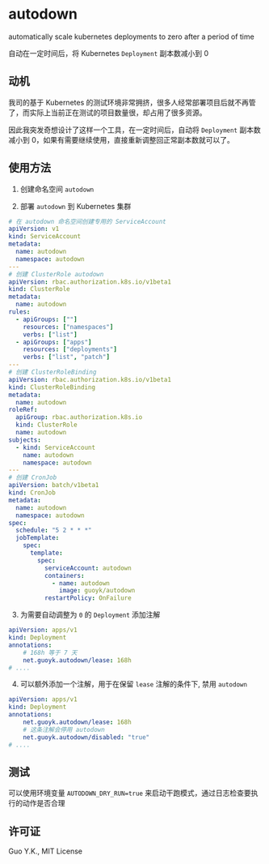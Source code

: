 # autodown

automatically scale kubernetes deployments to zero after a period of time

自动在一定时间后，将 Kubernetes `Deployment` 副本数减小到 0

## 动机

我司的基于 Kubernetes 的测试环境非常拥挤，很多人经常部署项目后就不再管了，而实际上当前正在测试的项目数量很，却占用了很多资源。

因此我突发奇想设计了这样一个工具，在一定时间后，自动将 `Deployment` 副本数减小到 0，如果有需要继续使用，直接重新调整回正常副本数就可以了。

## 使用方法

1. 创建命名空间 `autodown`

2. 部署 `autodown` 到 Kubernetes 集群

```yaml
# 在 autodown 命名空间创建专用的 ServiceAccount
apiVersion: v1
kind: ServiceAccount
metadata:
  name: autodown
  namespace: autodown
---
# 创建 ClusterRole autodown
apiVersion: rbac.authorization.k8s.io/v1beta1
kind: ClusterRole
metadata:
  name: autodown
rules:
  - apiGroups: [""]
    resources: ["namespaces"]
    verbs: ["list"]
  - apiGroups: ["apps"]
    resources: ["deployments"]
    verbs: ["list", "patch"]
---
# 创建 ClusterRoleBinding
apiVersion: rbac.authorization.k8s.io/v1beta1
kind: ClusterRoleBinding
metadata:
  name: autodown
roleRef:
  apiGroup: rbac.authorization.k8s.io
  kind: ClusterRole
  name: autodown
subjects:
  - kind: ServiceAccount
    name: autodown
    namespace: autodown
---
# 创建 CronJob
apiVersion: batch/v1beta1
kind: CronJob
metadata:
  name: autodown
  namespace: autodown
spec:
  schedule: "5 2 * * *"
  jobTemplate:
    spec:
      template:
        spec:
          serviceAccount: autodown
          containers:
            - name: autodown
              image: guoyk/autodown
          restartPolicy: OnFailure
```

3. 为需要自动调整为 `0` 的 `Deployment` 添加注解

```yaml
apiVersion: apps/v1
kind: Deployment
annotations:
    # 168h 等于 7 天
    net.guoyk.autodown/lease: 168h
# ....
```

4. 可以额外添加一个注解，用于在保留 `lease` 注解的条件下, 禁用 `autodown`

```yaml
apiVersion: apps/v1
kind: Deployment
annotations:
    net.guoyk.autodown/lease: 168h
    # 这条注解会停用 autodown
    net.guoyk.autodown/disabled: "true" 
# ....
```

## 测试

可以使用环境变量 `AUTODOWN_DRY_RUN=true` 来启动干跑模式，通过日志检查要执行的动作是否合理

## 许可证

Guo Y.K., MIT License
